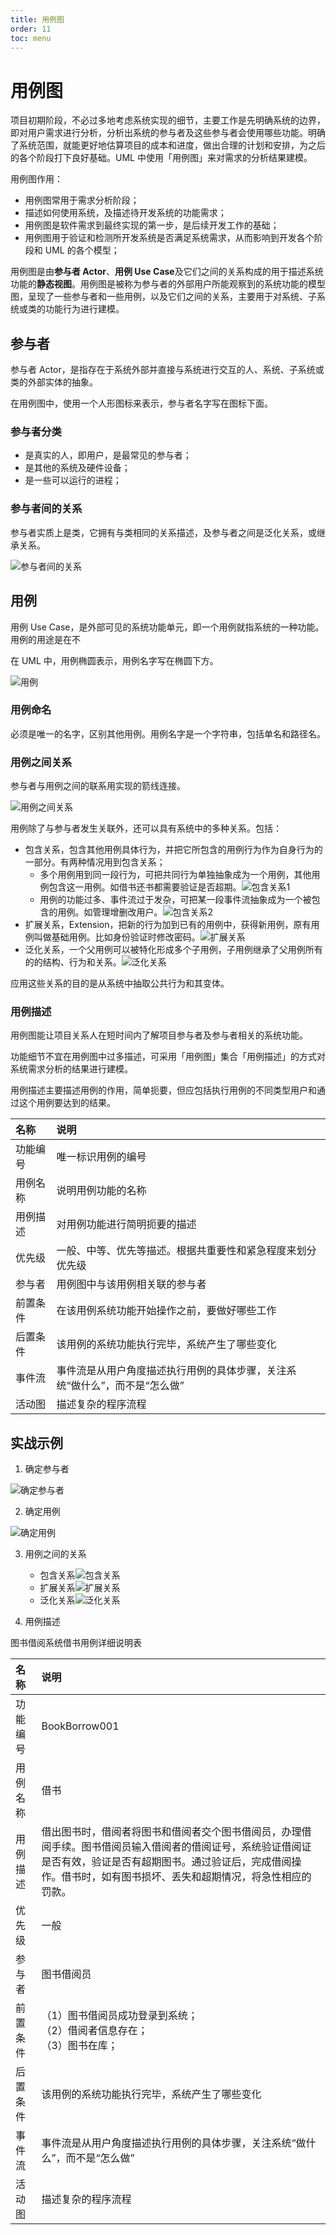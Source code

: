 ```yaml
---
title: 用例图
order: 11
toc: menu
---
```


# 用例图

项目初期阶段，不必过多地考虑系统实现的细节，主要工作是先明确系统的边界，即对用户需求进行分析，分析出系统的参与者及这些参与者会使用哪些功能。明确了系统范围，就能更好地估算项目的成本和进度，做出合理的计划和安排，为之后的各个阶段打下良好基础。UML 中使用「用例图」来对需求的分析结果建模。

用例图作用：

- 用例图常用于需求分析阶段；
- 描述如何使用系统，及描述待开发系统的功能需求；
- 用例图是软件需求到最终实现的第一步，是后续开发工作的基础；
- 用例图用于验证和检测所开发系统是否满足系统需求，从而影响到开发各个阶段和 UML 的各个模型；

用例图是由**参与者 Actor**、**用例 Use Case**及它们之间的关系构成的用于描述系统功能的**静态视图**。用例图是被称为参与者的外部用户所能观察到的系统功能的模型图，呈现了一些参与者和一些用例，以及它们之间的关系，主要用于对系统、子系统或类的功能行为进行建模。

## 参与者

参与者 Actor，是指存在于系统外部并直接与系统进行交互的人、系统、子系统或类的外部实体的抽象。

在用例图中，使用一个人形图标来表示，参与者名字写在图标下面。

### 参与者分类

- 是真实的人，即用户，是最常见的参与者；
- 是其他的系统及硬件设备；
- 是一些可以运行的进程；

### 参与者间的关系

参与者实质上是类，它拥有与类相同的关系描述，及参与者之间是泛化关系，或继承关系。

![参与者间的关系](./use-case/actor-02.png)

## 用例

用例 Use Case，是外部可见的系统功能单元，即一个用例就指系统的一种功能。用例的用途是在不

在 UML 中，用例椭圆表示，用例名字写在椭圆下方。

![用例](./use-case/use-case.png)

### 用例命名

必须是唯一的名字，区别其他用例。用例名字是一个字符串，包括单名和路径名。

### 用例之间关系

参与者与用例之间的联系用实现的箭线连接。

![用例之间关系](./use-case/use-case-02.png)

用例除了与参与者发生关联外，还可以具有系统中的多种关系。包括：

- 包含关系，包含其他用例具体行为，并把它所包含的用例行为作为自身行为的一部分。有两种情况用到包含关系；
  - 多个用例用到同一段行为，可把共同行为单独抽象成为一个用例，其他用例包含这一用例。如借书还书都需要验证是否超期。![包含关系1](./use-case/use-case-03.png)
  - 用例的功能过多、事件流过于发杂，可把某一段事件流抽象成为一个被包含的用例。如管理增删改用户。![包含关系2](./use-case/use-case-04.png)
- 扩展关系，Extension，把新的行为加到已有的用例中，获得新用例，原有用例叫做基础用例。比如身份验证时修改密码。![扩展关系](./use-case/use-case-05.png)
- 泛化关系，一个父用例可以被特化形成多个子用例，子用例继承了父用例所有的的结构、行为和关系。![泛化关系](./use-case/use-case-06.png)

应用这些关系的目的是从系统中抽取公共行为和其变体。

### 用例描述

用例图能让项目关系人在短时间内了解项目参与者及参与者相关的系统功能。

功能细节不宜在用例图中过多描述，可采用「用例图」集合「用例描述」的方式对系统需求分析的结果进行建模。

用例描述主要描述用例的作用，简单扼要，但应包括执行用例的不同类型用户和通过这个用例要达到的结果。

| 名称 | 说明 |
| :- | :- |
| 功能编号 | 唯一标识用例的编号 |
| 用例名称 | 说明用例功能的名称 |
| 用例描述 | 对用例功能进行简明扼要的描述 |
| 优先级   | 一般、中等、优先等描述。根据共重要性和紧急程度来划分优先级 |
| 参与者   | 用例图中与该用例相关联的参与者 |
| 前置条件 | 在该用例系统功能开始操作之前，要做好哪些工作 |
| 后置条件 | 该用例的系统功能执行完毕，系统产生了哪些变化 |
| 事件流   | 事件流是从用户角度描述执行用例的具体步骤，关注系统“做什么”，而不是“怎么做” |
| 活动图   | 描述复杂的程序流程 |

## 实战示例

1. 确定参与者

![确定参与者](./use-case/use-case-practice-01.png)

2. 确定用例

![确定用例](./use-case/use-case-practice-02.png)

3. 用例之间的关系

   - 包含关系![包含关系](./use-case/use-case-practice-03.png)
   - 扩展关系![扩展关系](./use-case/use-case-practice-04.png)
   - 泛化关系![泛化关系](./use-case/use-case-practice-05.png)

4. 用例描述

图书借阅系统借书用例详细说明表

| <span style="width: '200px'">名称</span> | 说明 |
| :- | :- |
| 功能编号 | BookBorrow001 |
| 用例名称 | 借书 |
| 用例描述 | 借出图书时，借阅者将图书和借阅者交个图书借阅员，办理借阅手续。图书借阅员输入借阅者的借阅证号，系统验证借阅证是否有效，验证是否有超期图书。通过验证后，完成借阅操作。借书时，如有图书损坏、丢失和超期情况，将急性相应的罚款。|
| 优先级   | 一般 |
| 参与者   | 图书借阅员 |
| 前置条件 | （1）图书借阅员成功登录到系统；<br/>（2）借阅者信息存在；<br/>（3）图书在库； |
| 后置条件 | 该用例的系统功能执行完毕，系统产生了哪些变化 |
| 事件流   | 事件流是从用户角度描述执行用例的具体步骤，关注系统“做什么”，而不是“怎么做” |
| 活动图   | 描述复杂的程序流程 |
